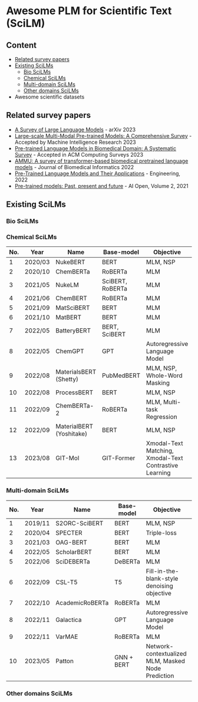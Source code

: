 # Awesome PLM for Scientific Text (SciLM)

## Content
- [Related survey papers](https://github.com/Alab-NII/Awesome-SciLM/tree/main#related-survey-papers)
- [Existing SciLMs](https://github.com/Alab-NII/Awesome-SciLM/tree/main#existing-scilms)
  - [Bio SciLMs](https://github.com/Alab-NII/Awesome-SciLM/tree/main#bio-scilms)
  - [Chemical SciLMs](https://github.com/Alab-NII/Awesome-SciLM/tree/main#chemical-scilms)
  - [Multi-domain SciLMs](https://github.com/Alab-NII/Awesome-SciLM/tree/main#multi-domain-scilms)
  - [Other domains SciLMs](https://github.com/Alab-NII/Awesome-SciLM/tree/main#other-domains-scilms)
- Awesome scientific datasets

## Related survey papers
- [A Survey of Large Language Models](https://arxiv.org/abs/2303.18223) - arXiv 2023
- [Large-scale Multi-Modal Pre-trained Models: A Comprehensive Survey](https://arxiv.org/abs/2302.10035) - Accepted by Machine Intelligence Research 2023
- [Pre-trained Language Models in Biomedical Domain: A Systematic Survey](https://arxiv.org/abs/2110.05006) - 	Accepted in ACM Computing Surveys 2023
- [AMMU: A survey of transformer-based biomedical pretrained language models](https://dl.acm.org/doi/abs/10.1016/j.jbi.2021.103982) - Journal of Biomedical Informatics 2022
- [Pre-Trained Language Models and Their Applications](https://www.sciencedirect.com/science/article/pii/S2095809922006324) - Engineering, 2022
- [Pre-trained models: Past, present and future](https://www.sciencedirect.com/science/article/pii/S2666651021000231) - AI Open, Volume 2, 2021


## Existing SciLMs

### Bio SciLMs


### Chemical SciLMs
No. | Year | Name | Base-model | Objective | #Parameters | Code
|---|---| --- |---|---| --- |--- |
1 | 2020/03 | NukeBERT | BERT | MLM, NSP | 110M | Github
2 | 2020/10 | ChemBERTa | RoBERTa | MLM | 125M | Github
3 | 2021/05 | NukeLM | SciBERT, RoBERTa | MLM | 125M, 355M, 110M | Github
4 | 2021/06 | ChemBERT | RoBERTa | MLM | 110M | Github
5 | 2021/09 | MatSciBERT | BERT | MLM | 110M | Github
6 | 2021/10 | MatBERT | BERT | MLM | 110M | Github
7 | 2022/05 | BatteryBERT | BERT, SciBERT | MLM | 110M | Github
8 | 2022/05 | ChemGPT | GPT | Autoregressive Language Model | 1B | Github
9 | 2022/08 | MaterialsBERT (Shetty) | PubMedBERT | MLM, NSP, Whole-Word Masking | 110M | Github
10 | 2022/08 | ProcessBERT | BERT | MLM, NSP | 110M | Github
11 | 2022/09 | ChemBERTa-2 | RoBERTa | MLM, Multi-task Regression | 125M | Github
12 | 2022/09 | MaterialBERT (Yoshitake) | BERT | MLM, NSP | 110M | Github
13 | 2023/08 | GIT-Mol | GIT-Former | Xmodal-Text Matching, Xmodal-Text Contrastive Learning | 700M | Github


### Multi-domain SciLMs
No. | Year | Name | Base-model | Objective | #Parameters | Code
|---|---| --- |---|---| --- |--- |
1 | 2019/11 | S2ORC-SciBERT | BERT | MLM, NSP | 110M | Github
2 | 2020/04 | SPECTER | BERT | Triple-loss | 110M | Github
3 | 2021/03 | OAG-BERT | BERT | MLM | 110M | Github
4 | 2022/05 | ScholarBERT | BERT | MLM | 770M | Github
5 | 2022/06 | SciDEBERTa | DeBERTa | MLM | N/A | Github
6 | 2022/09 | CSL-T5 | T5 | Fill-in-the-blank-style denoising objective | 220M | Github
7 | 2022/10 | AcademicRoBERTa | RoBERTa | MLM | 125M | Github
8 | 2022/11 | Galactica | GPT | Autoregressive Language Model | 125M, 1.3B, 6.7B, 30B, 120B | Github
9 | 2022/11 | VarMAE | RoBERTa | MLM | 110M | Github
10 | 2023/05 | Patton | GNN + BERT | Network-contextualized MLM, Masked Node Prediction | N/A | Github

### Other domains SciLMs
  
